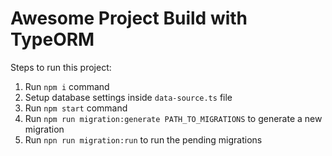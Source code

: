 # Awesome Project Build with TypeORM

Steps to run this project:

1. Run `npm i` command
2. Setup database settings inside `data-source.ts` file
3. Run `npm start` command
4. Run `npm run migration:generate PATH_TO_MIGRATIONS` to generate  a new  migration
5. Run `npn run migration:run` to run the pending migrations